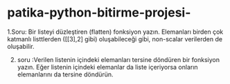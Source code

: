 # patika-python-bitirme-projesi-
1.Soru: Bir listeyi düzleştiren (flatten) fonksiyon yazın.  Elemanları birden çok katmanlı listtlerden ([[3],2] gibi) oluşabileceği gibi,  non-scalar verilerden de oluşabilir.   

2. soru :Verilen listenin içindeki elemanları tersine döndüren bir fonksiyon yazın. Eğer listenin içindeki elemanlar da liste içeriyorsa onların elemanlarını da tersine döndürün.
